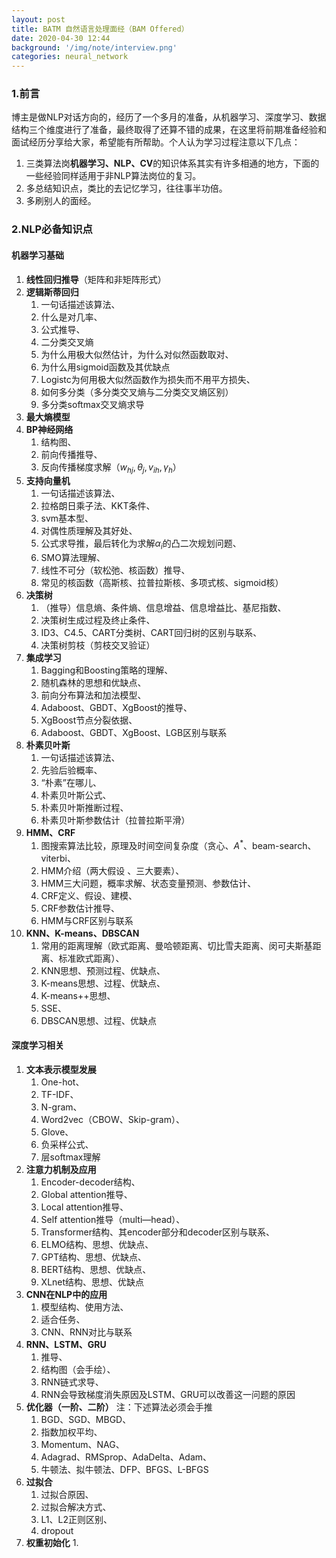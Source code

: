 ```yaml
---
layout: post
title: BATM 自然语言处理面经（BAM Offered）
date: 2020-04-30 12:44
background: '/img/note/interview.png'
categories: neural_network
---
```

### 1.前言
博主是做NLP对话方向的，经历了一个多月的准备，从机器学习、深度学习、数据结构三个维度进行了准备，最终取得了还算不错的成果，在这里将前期准备经验和面试经历分享给大家，希望能有所帮助。个人认为学习过程注意以下几点：
1. 三类算法岗**机器学习、NLP、CV**的知识体系其实有许多相通的地方，下面的一些经验同样适用于非NLP算法岗位的复习。
2. 多总结知识点，类比的去记忆学习，往往事半功倍。
3. 多刷别人的面经。


### 2.NLP必备知识点
#### 机器学习基础
1. **线性回归推导**（矩阵和非矩阵形式）
2. **逻辑斯蒂回归**
   1. 一句话描述该算法、
   2. 什么是对几率、
   3. 公式推导、
   4. 二分类交叉熵
   5. 为什么用极大似然估计，为什么对似然函数取对、
   6. 为什么用sigmoid函数及其优缺点
   7. Logistc为何用极大似然函数作为损失而不用平方损失、
   8. 如何多分类（多分类交叉熵与二分类交叉熵区别）
   9. 多分类softmax交叉熵求导
3. **最大熵模型**
4. **BP神经网络**
   1. 结构图、
   2. 前向传播推导、
   3. 反向传播梯度求解（$w_{hj}, \theta_j, v_{ih}, \gamma_h$）
5. **支持向量机**
   1. 一句话描述该算法、
   2. 拉格朗日乘子法、KKT条件、
   3. svm基本型、
   4. 对偶性质理解及其好处、
   5. 公式求导推，最后转化为求解$\alpha_i$的凸二次规划问题、
   6. SMO算法理解、
   7. 线性不可分（软松弛、核函数）推导、
   8. 常见的核函数（高斯核、拉普拉斯核、多项式核、sigmoid核）
6. **决策树**
   1. （推导）信息熵、条件熵、信息增益、信息增益比、基尼指数、
   2. 决策树生成过程及终止条件、
   3. ID3、C4.5、CART分类树、CART回归树的区别与联系、
   4. 决策树剪枝（剪枝交叉验证）
7. **集成学习**
   1. Bagging和Boosting策略的理解、
   2. 随机森林的思想和优缺点、
   3. 前向分布算法和加法模型、
   4. Adaboost、GBDT、XgBoost的推导、
   5. XgBoost节点分裂依据、 
   6. Adaboost、GBDT、XgBoost、LGB区别与联系
8. **朴素贝叶斯**
   1. 一句话描述该算法、
   2. 先验后验概率、
   3. “朴素”在哪儿、
   4. 朴素贝叶斯公式、
   5. 朴素贝叶斯推断过程、
   6. 朴素贝叶斯参数估计（拉普拉斯平滑）
9. **HMM、CRF**
   1. 图搜索算法比较，原理及时间空间复杂度（贪心、$A^*$、beam-search、viterbi、
   2. HMM介绍（两大假设 、三大要素）、
   3. HMM三大问题，概率求解、状态变量预测、参数估计、
   4. CRF定义、假设、建模、
   5. CRF参数估计推导、
   6. HMM与CRF区别与联系
10. **KNN、K-means、DBSCAN**
    1.  常用的距离理解（欧式距离、曼哈顿距离、切比雪夫距离、闵可夫斯基距离、标准欧式距离）、
    2.  KNN思想、预测过程、优缺点、
    3.  K-means思想、过程、优缺点、
    4.  K-means++思想、
    5.  SSE、
    6.  DBSCAN思想、过程、优缺点

#### 深度学习相关
1. **文本表示模型发展**
   1. One-hot、
   2. TF-IDF、
   3. N-gram、
   4. Word2vec（CBOW、Skip-gram）、
   5. Glove、
   6. 负采样公式、
   7. 层softmax理解
2. **注意力机制及应用**
   1. Encoder-decoder结构、
   2. Global attention推导、
   3. Local attention推导、
   4. Self attention推导（multi—head）、
   5. Transformer结构、其encoder部分和decoder区别与联系、
   6. ELMO结构、思想、优缺点、
   7. GPT结构、思想、优缺点、
   8. BERT结构、思想、优缺点、
   9. XLnet结构、思想、优缺点
3. **CNN在NLP中的应用**
   1. 模型结构、使用方法、
   2. 适合任务、
   3. CNN、RNN对比与联系
4. **RNN、LSTM、GRU**
   1. 推导、
   2. 结构图（会手绘）、
   3. RNN链式求导、
   4. RNN会导致梯度消失原因及LSTM、GRU可以改善这一问题的原因
5. **优化器（一阶、二阶）**
   注：下述算法必须会手推
   1. BGD、SGD、MBGD、
   2. 指数加权平均、
   3. Momentum、NAG、
   4. Adagrad、RMSprop、AdaDelta、Adam、
   5. 牛顿法、拟牛顿法、DFP、BFGS、L-BFGS
6. **过拟合**
   1. 过拟合原因、
   2. 过拟合解决方式、
   3. L1、L2正则区别、
   4. dropout
7. **权重初始化**
   1. 